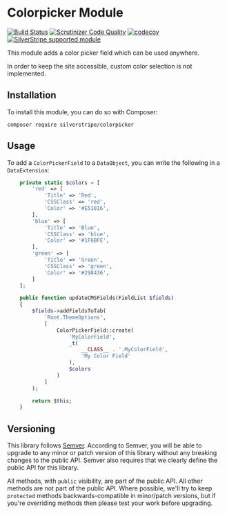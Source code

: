 # Colorpicker Module

[![Build Status](https://travis-ci.org/silverstripe/colorpicker.svg?branch=master)](https://travis-ci.org/silverstripe/colorpicker)
[![Scrutinizer Code Quality](https://scrutinizer-ci.com/g/silverstripe/colorpicker/badges/quality-score.png?b=master)](https://scrutinizer-ci.com/g/silverstripe/colorpicker/?branch=master)
[![codecov](https://codecov.io/gh/silverstripe/colorpicker/branch/master/graph/badge.svg)](https://codecov.io/gh/silverstripe/colorpicker)
[![SilverStripe supported module](https://img.shields.io/badge/silverstripe-supported-0071C4.svg)](https://www.silverstripe.org/software/addons/silverstripe-commercially-supported-module-list/)

This module adds a color picker field which can be used anywhere.

In order to keep the site accessible, custom color selection is not implemented.

## Installation

To install this module, you can do so with Composer:

```
composer require silverstripe/colorpicker
```

## Usage

To add a `ColorPickerField` to a `DataObject`, you can write the following in a `DataExtension`:

```php
    private static $colors = [
        'red' => [
            'Title' => 'Red',
            'CSSClass' => 'red',
            'Color' => '#E51016',
        ],
        'blue' => [
            'Title' => 'Blue',
            'CSSClass' => 'blue',
            'Color' => '#1F6BFE',
        ],
        'green' => [
            'Title' => 'Green',
            'CSSClass' => 'green',
            'Color' => '#298436',
        ]
    ];

    public function updateCMSFields(FieldList $fields)
    {
        $fields->addFieldsToTab(
            'Root.ThemeOptions',
            [
                ColorPickerField::create(
                    'MyColorField',
                    _t(
                        __CLASS__ . '.MyColorField',
                        'My Color Field'
                    ),
                    $colors
                )
            ]
        );

        return $this;
    }
```

## Versioning

This library follows [Semver](http://semver.org). According to Semver, you will be able to upgrade to any minor or patch version of this library without any breaking changes to the public API. Semver also requires that we clearly define the public API for this library.

All methods, with `public` visibility, are part of the public API. All other methods are not part of the public API. Where possible, we'll try to keep `protected` methods backwards-compatible in minor/patch versions, but if you're overriding methods then please test your work before upgrading.
